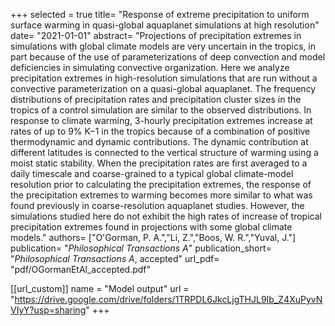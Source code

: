 +++
selected = true
title= "Response of extreme precipitation to uniform surface warming in quasi-global aquaplanet simulations at high resolution"
date= "2021-01-01"
abstract= "Projections of precipitation extremes in simulations with global climate models are very uncertain in the tropics, in part because of the use of parameterizations of deep convection and model deficiencies in simulating convective organization. Here we analyze precipitation extremes in high-resolution simulations that are run without a convective parameterization on a quasi-global aquaplanet. The frequency distributions of precipitation rates and precipitation cluster sizes in the tropics of a control simulation are similar to the observed distributions. In response to climate warming, 3-hourly precipitation extremes increase at rates of up to 9% K−1 in the tropics because of a combination of positive thermodynamic and dynamic contributions. The dynamic contribution at different latitudes is connected to the vertical structure of warming using a moist static stability. When the precipitation rates are first averaged to a daily timescale and coarse-grained to a typical global climate-model resolution prior to calculating the precipitation extremes, the response of the precipitation extremes to warming becomes more similar to what was found previously in coarse-resolution aquaplanet studies. However, the simulations studied here do not exhibit the high rates of increase of tropical precipitation extremes found in projections with some global climate models."
authors= ["O'Gorman, P. A.","Li, Z.","Boos, W. R.","Yuval, J."]
publication= "*Philosophical Transactions A*"
publication_short= "*Philosophical Transactions A*, accepted"
url_pdf= "pdf/OGormanEtAl_accepted.pdf"


[[url_custom]]
    name = "Model output"
    url = "https://drive.google.com/drive/folders/1TRPDL6JkcLjgTHJL9Ib_Z4XuPyvNVIyY?usp=sharing"
+++



